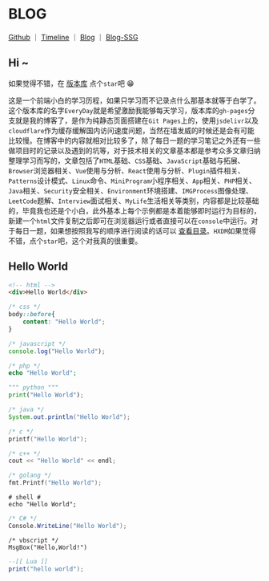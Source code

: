 # BLOG

[Github](https://github.com/WindrunnerMax/EveryDay) ｜ [Timeline](https://github.com/WindrunnerMax/EveryDay/blob/master/CATALOG.md) ｜ [Blog](https://blog.touchczy.top/) ｜ [Blog-SSG](https://blog-ssg.touchczy.top/)

## Hi ~

如果觉得不错，在 [版本库](https://github.com/WindrunnerMax/EveryDay) 点个`star`吧 😁 

这是一个前端小白的学习历程，如果只学习而不记录点什么那基本就等于白学了。这个版本库的名字`EveryDay`就是希望激励我能够每天学习，版本库的`gh-pages`分支就是我的博客了，是作为纯静态页面搭建在`Git Pages`上的，使用`jsdelivr`以及`cloudflare`作为缓存缓解国内访问速度问题，当然在墙发威的时候还是会有可能比较慢。在博客中的内容就相对比较多了，除了每日一题的学习笔记之外还有一些做项目时的记录以及遇到的坑等，对于技术相关的文章基本都是参考众多文章归纳整理学习而写的，文章包括了`HTML`基础、`CSS`基础、`JavaScript`基础与拓展、`Browser`浏览器相关、`Vue`使用与分析、`React`使用与分析、`Plugin`插件相关、`Patterns`设计模式、`Linux`命令、`MiniProgram`小程序相关、`App`相关、`PHP`相关、`Java`相关、`Security`安全相关、`Environment`环境搭建、`IMGProcess`图像处理、`LeetCode`题解、`Interview`面试相关、`MyLife`生活相关等类别，内容都是比较基础的，毕竟我也还是个小白，此外基本上每个示例都是本着能够即时运行为目标的，新建一个`html`文件复制之后即可在浏览器运行或者直接可以在`console`中运行。对于每日一题，如果想按照我写的顺序进行阅读的话可以 [查看目录](https://github.com/WindrunnerMax/EveryDay/blob/master/CATALOG.md)。`HXDM`如果觉得不错，点个`star`吧，这个对我真的很重要。

## Hello World
```html
<!-- html -->
<div>Hello World</div>
```

```css
/* css */
body::before{
    content: "Hello World";
}
```

```javascript
/* javascript */
console.log("Hello World");
```

```php
/* php */
echo "Hello World";
```

```python
""" python """
print("Hello World");
```

```java
/* java */
System.out.println("Hello World");
```

```c
/* c */
printf("Hello World");
```

```c++
/* c++ */
cout << "Hello World" << endl;
```

```go
/* golang */
fmt.Printf("Hello World");
```

```shell
# shell #
echo "Hello World";
```

```c#
/* C# */
Console.WriteLine("Hello World");
```

```vbscript
/* vbscript */
MsgBox("Hello,World!")
```

```lua
--[[ Lua ]]
print("hello world");
```